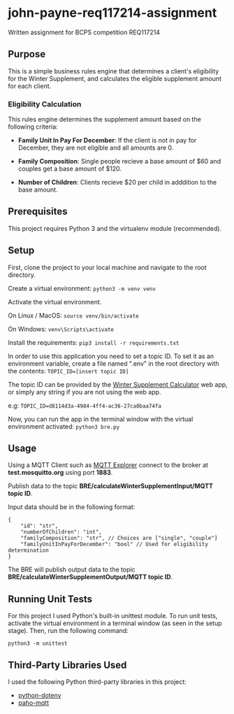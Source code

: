 # john-payne-req117214-assignment
Written assignment for BCPS competition REQ117214

## Purpose
This is a simple business rules engine that determines a client's eligibility for the Winter Supplement, and calculates the eligible supplement amount for each client.

### Eligibility Calculation
This rules engine determines the supplement amount based on the following criteria:

- **Family Unit In Pay For December**: If the client is not in pay for December, they are not eligible and all amounts are 0.

- **Family Composition**: Single people recieve a base amount of $60 and couples get a base amount of $120.

- **Number of Children**: Clients recieve $20 per child in adddition to the base amount.

## Prerequisites
This project requires Python 3 and the virtualenv module (recommended).

## Setup
First, clone the project to your local machine and navigate to the root directory.

Create a virtual environment:
```python3 -m venv venv```

Activate the virtual environment.

On Linux / MacOS:
```source venv/bin/activate```

On Windows:
```venv\Scripts\activate```

Install the requirements:
```pip3 install -r requirements.txt```

In order to use this application you need to set a topic ID. To set it as an environment variable, create a file named ".env" in the root directory with the contents:
```TOPIC_ID=[insert topic ID]```

The topic ID can be provided by the [Winter Supplement Calculator](https://winter-supplement-app-d690e5-tools.apps.silver.devops.gov.bc.ca/) web app, or simply any string if you are not using the web app.

e.g:
```TOPIC_ID=d8114d3a-4984-4ff4-ac36-27ca0baa74fa```

Now, you can run the app in the terminal window with the virtual environment activated:
```python3 bre.py```

## Usage
Using a MQTT Client such as [MQTT Explorer](https://mqtt-explorer.com/) connect to the broker at **test.mosquitto.org** using port **1883**.

Publish data to the topic **BRE/calculateWinterSupplementInput/MQTT topic ID**.

Input data should be in the following format:

```
{
    "id": "str",
    "numberOfChildren": "int",
    "familyComposition": "str", // Choices are ["single", "couple"]
    "familyUnitInPayForDecember": "bool" // Used for eligibility determination
}
```

The BRE will publish output data to the topic **BRE/calculateWinterSupplementOutput/MQTT topic ID**.

## Running Unit Tests
For this project I used Python's built-in unittest module. To run unit tests, activate the virtual environment in a terminal window (as seen in the setup stage). Then, run the following command:

```python3 -m unittest```

## Third-Party Libraries Used
I used the following Python third-party libraries in this project:

- [python-dotenv](https://pypi.org/project/python-dotenv/)
- [paho-mqtt](https://pypi.org/project/paho-mqtt/)